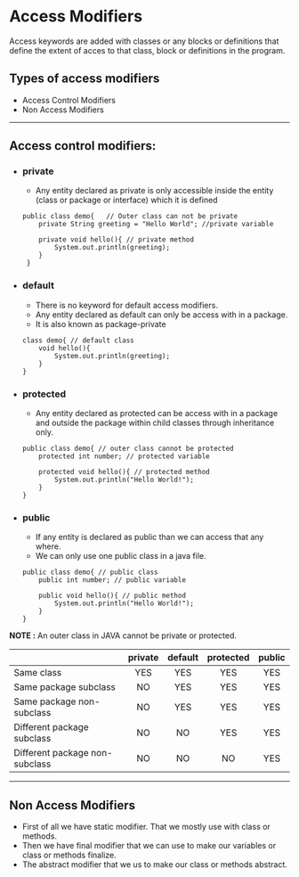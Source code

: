 # Access Modifiers

Access keywords are added with classes or any blocks or definitions that define the extent of acces to that class, block or definitions in the program.

## Types of access modifiers
- Access Control Modifiers
- Non Access Modifiers

---
## Access control modifiers:
- ### private
    - Any entity declared as private is only accessible inside the entity (class or package or interface) which it is defined
    ```
    public class demo{   // Outer class can not be private
        private String greeting = "Hello World"; //private variable
          
        private void hello(){ // private method
            System.out.println(greeting);
        }
     }
    ```
- ### default
    - There is no keyword for default access modifiers.
    - Any entity declared as default can only be access with in a package.
    - It is also known as package-private
    ```
    class demo{ // default class
        void hello(){
            System.out.println(greeting);
        }
    }
    ```
- ### protected
    - Any entity declared as protected can be access with in a package and outside the package within child classes through inheritance only. 
    ```
    public class demo{ // outer class cannot be protected
        protected int number; // protected variable

        protected void hello(){ // protected method
            System.out.println("Hello World!");
        } 
    }
    ```
- ### public
    - If any entity is declared as public than we can access that any where.
    - We can only use one public class in a java file.
    ```
    public class demo{ // public class
        public int number; // public variable

        public void hello(){ // public method
            System.out.println("Hello World!");
        } 
    }
    ```
**NOTE :** An outer class in JAVA cannot be private or protected.

|                                | private | default | protected | public |
|:--                             |:-:      |:-:      |:-:        |:-:     |
| Same class                     | YES     |  YES    |  YES      | YES    |
| Same package subclass          | NO      |  YES    |  YES      | YES    |
| Same package non-subclass      | NO      |  YES    |  YES      | YES    |
| Different package subclass     | NO      |  NO     |  YES      | YES    |
| Different package non-subclass | NO      |  NO     |  NO       | YES    |

---

## Non Access Modifiers

- First of all we have static modifier. That we mostly use with class or methods.
- Then we have final modifier that we can use to make our variables or class or methods finalize.
- The abstract modifier that we us to make our class or methods abstract.